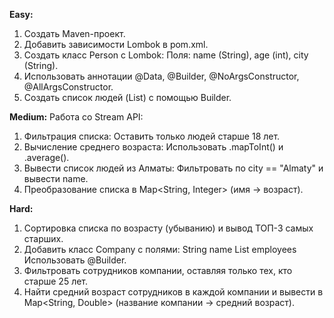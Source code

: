 **Easy:**
1. Создать Maven-проект.
2. Добавить зависимости Lombok  в pom.xml.
3. Создать класс Person с Lombok:
Поля: name (String), age (int), city (String).
4. Использовать аннотации @Data, @Builder, @NoArgsConstructor, @AllArgsConstructor.
5. Создать список людей (List) с помощью Builder.

**Medium:**
Работа со Stream API:
1. Фильтрация списка:
   Оставить только людей старше 18 лет.
2. Вычисление среднего возраста:
   Использовать .mapToInt() и .average().
3. Вывести список людей из Алматы:
   Фильтровать по city == "Almaty" и вывести name.
4. Преобразование списка в Map<String, Integer> (имя → возраст).

**Hard:**
1. Сортировка списка по возрасту (убыванию) и вывод ТОП-3 самых старших.
2. Добавить класс Company с полями:
   String name
   List<Person> employees
   Использовать @Builder.
3. Фильтровать сотрудников компании, оставляя только тех, кто старше 25 лет.
4. Найти средний возраст сотрудников в каждой компании и вывести в Map<String, Double> (название компании → средний возраст).
